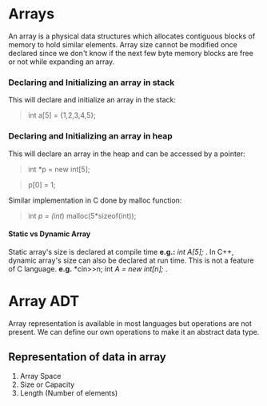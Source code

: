 # Arrays
An array is a physical data structures which allocates contiguous blocks of memory to hold similar elements. Array size cannot be modified once declared since we don't know if the next few byte memory blocks are free or not while expanding an array.

### Declaring and Initializing an array in stack
This will declare and initialize an array in the stack: 
> int a[5] = {1,2,3,4,5};

### Declaring and Initializing an array in heap
This will declare an array in the heap and can be accessed by a pointer:
> int *p = new int[5];

> p[0] = 1;

Similar implementation in C done by malloc function:
> int *p = (int*) malloc(5*sizeof(int));

#### Static vs Dynamic Array
Static array's size is declared at compile time **e.g.:** *int A[5];* . 
In C++, dynamic array's size can also be declared at run time. This is not a feature of C language. **e.g.** *cin>>n; int *A = new int[n];* .

# Array ADT
Array representation is available in most languages but operations are not present. We can define our own operations to make it an abstract data type.

## Representation of data in array
1. Array Space
2. Size or Capacity
3. Length (Number of elements)



